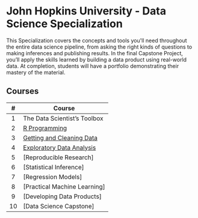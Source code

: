 # John Hopkins University - Data Science Specialization

This Specialization covers the concepts and tools you'll need throughout the entire data science pipeline, from asking the right kinds of questions to making inferences and publishing results. In the final Capstone Project, you’ll apply the skills learned by building a data product using real-world data. At completion, students will have a portfolio demonstrating their mastery of the material.

## Courses
| #   | Course        | 
| :-: |-------------|
| 1   |The Data Scientist’s Toolbox| 
| 2   |[R Programming](./2/README.md)|   
| 3   |[Getting and Cleaning Data](./3/README.md)|
| 4   |[Exploratory Data Analysis](./4/README.md)|
|5    |[Reproducible Research] |
|6|[Statistical Inference]|
|7|[Regression Models]|
|8|[Practical Machine Learning]|
|9|[Developing Data Products]|
|10|[Data Science Capstone]|






